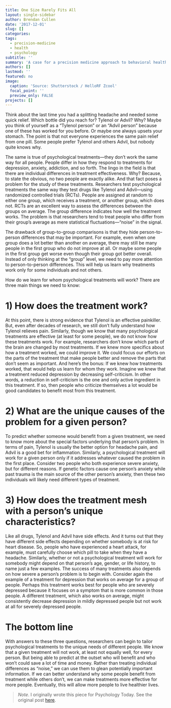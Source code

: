 ```yaml
---
title: One Size Rarely Fits All
layout: single-sidebar
author: Brendan Cullen
date: '2017-12-01'
slug: []
categories:
tags:
  - precision-medicine
  - health
  - psychology
subtitle: ''
summary: 'A case for a precision medicine approach to behavioral health in psychology'
authors: []
lastmod: ''
featured: no
image:
  caption: 'Source: Shutterstock / HelloRF Zcool'
  focal_point: ''
  preview_only: FALSE
projects: []
---
```


Think about the last time you had a splitting headache and needed some quick relief. Which bottle did you reach for? Tylenol or Advil? Why? Maybe you think of yourself as a “Tylenol person” or an “Advil person” because one of these has worked for you before. Or maybe one always upsets your stomach. The point is that not everyone experiences the same pain relief from one pill. Some people prefer Tylenol and others Advil, but nobody quite knows why.

The same is true of psychological treatments—they don’t work the same way for all people. People differ in how they respond to treatments for depression, anxiety, addiction, and so forth. The lingo in the field is that there are individual differences in treatment effectiveness. Why? Because, to state the obvious, no two people are exactly alike. And that fact poses a problem for the study of these treatments. Researchers test psychological treatments the same way they test drugs like Tylenol and Advil—using randomized controlled trials (RCTs). People are assigned at random to either one group, which receives a treatment, or another group, which does not. RCTs are an excellent way to assess the differences between the groups on average. The group difference indicates how well the treatment works. The problem is that researchers tend to treat people who differ from their group’s average as mere statistical fluctuations—“noise” in the signal.

The drawback of group-to-group comparisons is that they hide person-to-person differences that may be important. For example, even when one group does a lot better than another on average, there may still be many people in the first group who do not improve at all. Or maybe some people in the first group get worse even though their group got better overall. Instead of only thinking at the “group” level, we need to pay more attention to person-to-person differences. This will help us learn why treatments work only for some individuals and not others.

How do we learn for whom psychological treatments will work? There are three main things we need to know:

# 1) How does the treatment work?

At this point, there is strong evidence that Tylenol is an effective painkiller. But, even after decades of research, we still don’t fully understand how Tylenol relieves pain. Similarly, though we know that many psychological treatments are effective (at least for some people), we do not know how these treatments work. For example, researchers don’t know which parts of the brain are changed by most treatments. If we knew more specifics about how a treatment worked, we could improve it. We could focus our efforts on the parts of the treatment that make people better and remove the parts that don’t seem as important. And here’s the bonus: If we knew how treatments worked, that would help us learn for whom they work. Imagine we knew that a treatment reduced depression by decreasing self-criticism. In other words, a reduction in self-criticism is the one and only active ingredient in this treatment. If so, then people who criticize themselves a lot would be good candidates to benefit most from this treatment.


# 2) What are the unique causes of the problem for a given person?

To predict whether someone would benefit from a given treatment, we need to know more about the special factors underlying that person’s problem. In terms of pain, Tylenol is usually the better option for headache pain, and Advil is a good bet for inflammation. Similarly, a psychological treatment will work for a given person only if it addresses whatever caused the problem in the first place. Consider two people who both experience severe anxiety, but for different reasons. If genetic factors cause one person’s anxiety while past trauma is the main source of the other person’s anxiety, then these two individuals will likely need different types of treatment.


# 3) How does the treatment mesh with a person’s unique characteristics?

Like all drugs, Tylenol and Advil have side effects. And it turns out that they have different side effects depending on whether somebody is at risk for heart disease. So, people who have experienced a heart attack, for example, must carefully choose which pill to take when they have a headache. Similarly, whether or not a psychological treatment will work for somebody might depend on that person’s age, gender, or life history, to name just a few examples. The success of many treatments also depends on how severe a person’s problem is to begin with. Consider again the example of a treatment for depression that works on average for a group of people. Perhaps this treatment works best for people who are severely depressed because it focuses on a symptom that is more common in those people. A different treatment, which also works on average, might consistently decrease depression in mildly depressed people but not work at all for severely depressed people.


# The bottom line

With answers to these three questions, researchers can begin to tailor psychological treatments to the unique needs of different people. We know that a given treatment will not work, at least not equally well, for every person. But being able to predict at the outset who will benefit and who won’t could save a lot of time and money. Rather than treating individual differences as “noise,” we can use them to glean potentially important information. If we can better understand why some people benefit from treatment while others don’t, we can make treatments more effective for more people. Eventually, this will allow more people to live healthier lives.

>*Note*. I originally wrote this piece for Psychology Today. See the original post [here](https://www.psychologytoday.com/us/blog/the-motivated-brain/201712/one-size-rarely-fits-all).
